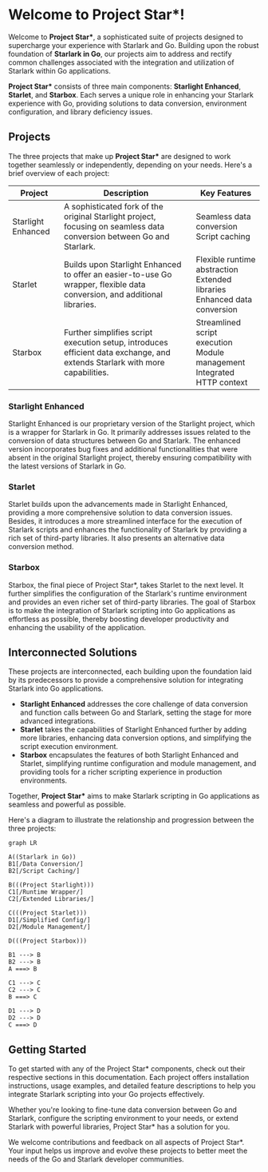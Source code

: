 # Welcome to Project Star*!

Welcome to **Project Star\***, a sophisticated suite of projects designed to supercharge your experience with Starlark and Go. Building upon the robust foundation of **Starlark in Go**, our projects aim to address and rectify common challenges associated with the integration and utilization of Starlark within Go applications.

**Project Star\*** consists of three main components: **Starlight Enhanced**, **Starlet**, and **Starbox**. Each serves a unique role in enhancing your Starlark experience with Go, providing solutions to data conversion, environment configuration, and library deficiency issues.

## Projects

The three projects that make up **Project Star\*** are designed to work together seamlessly or independently, depending on your needs. Here's a brief overview of each project:

| Project            | Description                                                                                                                 | Key Features                                                                        |
|--------------------|-----------------------------------------------------------------------------------------------------------------------------|-------------------------------------------------------------------------------------|
| Starlight Enhanced | A sophisticated fork of the original Starlight project, focusing on seamless data conversion between Go and Starlark.       | Seamless data conversion<br/> Script caching                                        |
| Starlet            | Builds upon Starlight Enhanced to offer an easier-to-use Go wrapper, flexible data conversion, and additional libraries.    | Flexible runtime abstraction<br/> Extended libraries <br/> Enhanced data conversion |
| Starbox            | Further simplifies script execution setup, introduces efficient data exchange, and extends Starlark with more capabilities. | Streamlined script execution<br/> Module management<br/> Integrated HTTP context    |

### Starlight Enhanced

Starlight Enhanced is our proprietary version of the Starlight project, which is a wrapper for Starlark in Go. It primarily addresses issues related to the conversion of data structures between Go and Starlark. The enhanced version incorporates bug fixes and additional functionalities that were absent in the original Starlight project, thereby ensuring compatibility with the latest versions of Starlark in Go.

### Starlet

Starlet builds upon the advancements made in Starlight Enhanced, providing a more comprehensive solution to data conversion issues. Besides, it introduces a more streamlined interface for the execution of Starlark scripts and enhances the functionality of Starlark by providing a rich set of third-party libraries. It also presents an alternative data conversion method.

### Starbox

Starbox, the final piece of Project Star*, takes Starlet to the next level. It further simplifies the configuration of the Starlark's runtime environment and provides an even richer set of third-party libraries. The goal of Starbox is to make the integration of Starlark scripting into Go applications as effortless as possible, thereby boosting developer productivity and enhancing the usability of the application.

## Interconnected Solutions

These projects are interconnected, each building upon the foundation laid by its predecessors to provide a comprehensive solution for integrating Starlark into Go applications.

- **Starlight Enhanced** addresses the core challenge of data conversion and function calls between Go and Starlark, setting the stage for more advanced integrations.
- **Starlet** takes the capabilities of Starlight Enhanced further by adding more libraries, enhancing data conversion options, and simplifying the script execution environment.
- **Starbox** encapsulates the features of both Starlight Enhanced and Starlet, simplifying runtime configuration and module management, and providing tools for a richer scripting experience in production environments.

Together, **Project Star\*** aims to make Starlark scripting in Go applications as seamless and powerful as possible.

Here's a diagram to illustrate the relationship and progression between the three projects:

```mermaid
graph LR

A((Starlark in Go))
B1[/Data Conversion/]
B2[/Script Caching/]

B(((Project Starlight)))
C1[/Runtime Wrapper/]
C2[/Extended Libraries/]

C(((Project Starlet)))
D1[/Simplified Config/]
D2[/Module Management/]

D(((Project Starbox)))

B1 ---> B
B2 ---> B
A ===> B

C1 ---> C
C2 ---> C
B ===> C

D1 ---> D
D2 ---> D
C ===> D
```

## Getting Started

To get started with any of the Project Star* components, check out their respective sections in this documentation. Each project offers installation instructions, usage examples, and detailed feature descriptions to help you integrate Starlark scripting into your Go projects effectively.

Whether you're looking to fine-tune data conversion between Go and Starlark, configure the scripting environment to your needs, or extend Starlark with powerful libraries, Project Star* has a solution for you.

We welcome contributions and feedback on all aspects of Project Star*. Your input helps us improve and evolve these projects to better meet the needs of the Go and Starlark developer communities.

